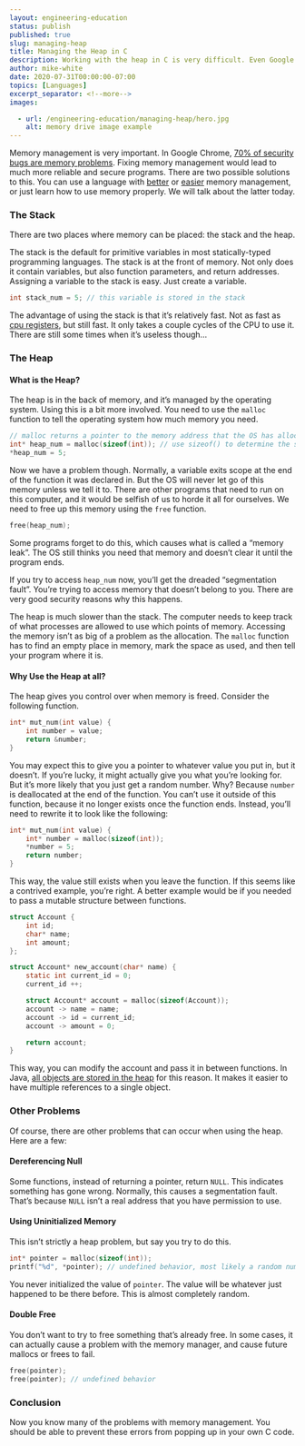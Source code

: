 ```yaml
---
layout: engineering-education
status: publish
published: true
slug: managing-heap
title: Managing the Heap in C
description: Working with the heap in C is very difficult. Even Google struggles with it. But it's very important to not have memory issues in your code.
author: mike-white
date: 2020-07-31T00:00:00-07:00
topics: [Languages]
excerpt_separator: <!--more-->
images:

  - url: /engineering-education/managing-heap/hero.jpg
    alt: memory drive image example
---
```

Memory management is very important. In Google Chrome, [70% of security bugs are memory problems](https://zdnet.com/article/chrome-70-of-all-security-bugs-are-memory-safety-issues/). Fixing memory management would lead to much more reliable and secure programs. There are two possible solutions to this. You can use a language with [better](https://www.rust-lang.org) or [easier](https://www.java.com) memory management, or just learn how to use memory properly. We will talk about the latter today.
<!--more-->

### The Stack
There are two places where memory can be placed: the stack and the heap.

The stack is the default for primitive variables in most statically-typed programming languages. The stack is at the front of memory. Not only does it contain variables, but also function parameters, and return addresses. Assigning a variable to the stack is easy. Just create a variable.

```c
int stack_num = 5; // this variable is stored in the stack
```

The advantage of using the stack is that it’s relatively fast. Not as fast as [cpu registers](https://www.section.io/engineering-education/assembly-part-1/#registers), but still fast. It only takes a couple cycles of the CPU to use it. There are still some times when it’s useless though…

### The Heap

#### What is the Heap?
The heap is in the back of memory, and it’s managed by the operating system. Using this is a bit more involved. You need to use the `malloc` function to tell the operating system how much memory you need.

```c
// malloc returns a pointer to the memory address that the OS has allocated to your program
int* heap_num = malloc(sizeof(int)); // use sizeof() to determine the size of a value
*heap_num = 5;
```

Now we have a problem though. Normally, a variable exits scope at the end of the function it was declared in. But the OS will never let go of this memory unless we tell it to. There are other programs that need to run on this computer, and it would be selfish of us to horde it all for ourselves. We need to free up this memory using the `free` function.

```c
free(heap_num);
```

Some programs forget to do this, which causes what is called a “memory leak”. The OS still thinks you need that memory and doesn’t clear it until the program ends.

If you try to access `heap_num` now, you’ll get the dreaded “segmentation fault”. You’re trying to access memory that doesn’t belong to you. There are very good security reasons why this happens.

The heap is much slower than the stack. The computer needs to keep track of what processes are allowed to use which points of memory. Accessing the memory isn’t as big of a problem as the allocation. The `malloc` function has to find an empty place in memory, mark the space as used, and then tell your program where it is.

#### Why Use the Heap at all?
The heap gives you control over when memory is freed. Consider the following function.

```c
int* mut_num(int value) {
    int number = value;
    return &number;
}
```

You may expect this to give you a pointer to whatever value you put in, but it doesn’t. If you’re lucky, it might actually give you what you’re looking for. But it’s more likely that you just get a random number. Why? Because `number` is deallocated at the end of the function. You can’t use it outside of this function, because it no longer exists once the function ends. Instead, you’ll need to rewrite it to look like the following:

```c
int* mut_num(int value) {
    int* number = malloc(sizeof(int));
    *number = 5;
    return number;
}
```

This way, the value still exists when you leave the function. If this seems like a contrived example, you’re right. A better example would be if you needed to pass a mutable structure between functions.

```c
struct Account {
    int id;
    char* name;
    int amount;
};

struct Account* new_account(char* name) {
    static int current_id = 0;
    current_id ++;

    struct Account* account = malloc(sizeof(Account));
    account -> name = name;
    account -> id = current_id;
    account -> amount = 0;

    return account;
}
```

This way, you can modify the account and pass it in between functions. In Java, [all objects are stored in the heap](https://www.baeldung.com/java-stack-heap) for this reason. It makes it easier to have multiple references to a single object.

### Other Problems
Of course, there are other problems that can occur when using the heap. Here are a few:

#### Dereferencing Null
Some functions, instead of returning a pointer, return `NULL`. This indicates something has gone wrong. Normally, this causes a segmentation fault. That’s because `NULL` isn’t a real address that you have permission to use.

#### Using Uninitialized Memory
This isn’t strictly a heap problem, but say you try to do this.

```c
int* pointer = malloc(sizeof(int));
printf("%d", *pointer); // undefined behavior, most likely a random number
```

You never initialized the value of `pointer`. The value will be whatever just happened to be there before. This is almost completely random.

#### Double Free
You don’t want to try to free something that’s already free. In some cases, it can actually cause a problem with the memory manager, and cause future mallocs or frees to fail.

```c
free(pointer);
free(pointer); // undefined behavior
```

### Conclusion
Now you know many of the problems with memory management. You should be able to prevent these errors from popping up in your own C code.
